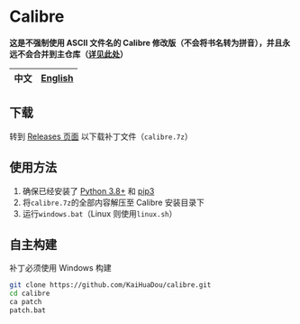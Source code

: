 # Calibre

**这是不强制使用 ASCII 文件名的 Calibre 修改版（不会将书名转为拼音），并且永远不会合并到主仓库（[详见此处](https://github.com/kovidgoyal/calibre/pull/1713)）**

| 中文  | [English](./README.en-US.md) |
| :---: | :--------------------------: |

## 下载

转到 [Releases 页面](https://github.com/KaiHuaDou/calibre/releases/latest) 以下载补丁文件（`calibre.7z`）

## 使用方法

1. 确保已经安装了 [Python 3.8+](https://python.org/downloads/) 和 [pip3](https://pip.pypa.io/en/stable/installation/)
2. 将`calibre.7z`的全部内容解压至 Calibre 安装目录下
3. 运行`windows.bat`（Linux 则使用`linux.sh`）

## 自主构建

补丁必须使用 Windows 构建

```bash
git clone https://github.com/KaiHuaDou/calibre.git
cd calibre
ca patch
patch.bat
```
